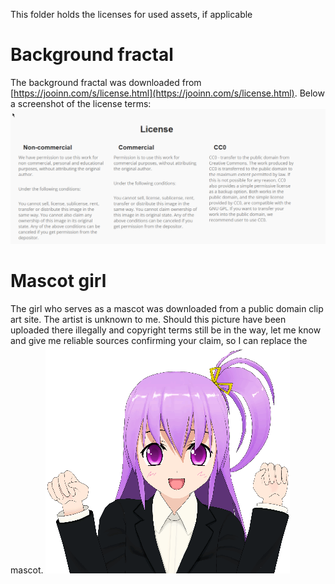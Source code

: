 This folder holds the licenses for used assets, if applicable



# Background fractal
The background fractal was downloaded from [https://jooinn.com/s/license.html](https://jooinn.com/s/license.html).
Below a screenshot of the license terms:
![License](https://github.com/TrickyGameTools/MyData-II/blob/master/Asset%20Licenses/Lic_BackFract.png?raw=true)


# Mascot girl
The girl who serves as a mascot was downloaded from a public domain clip art site.
The artist is unknown to me. Should this picture have been uploaded there illegally and copyright terms still be in the way, let me know and give me reliable sources confirming your claim, so I can replace the mascot.
![Mascot girl](https://github.com/TrickyGameTools/MyData-II/blob/master/Icon.png?raw=true)
